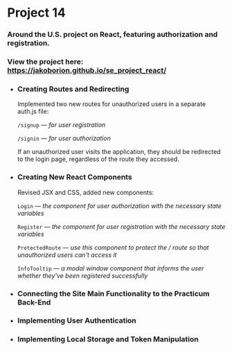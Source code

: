 # Project 14

### Around the U.S. project on React, featuring authorization and registration.

### View the project here: https://jakoborion.github.io/se_project_react/

-   ### Creating Routes and Redirecting

    Implemented two new routes for unauthorized users in a separate auth.js file:

    `/signup` _— for user registration_

    `/signin` _— for user authorization_

    If an unauthorized user visits the application, they should be redirected to the login page, regardless of the route they accessed.

-   ### Creating New React Components

    Revised JSX and CSS, added new components:

    `Login` _— the component for user authorization with the necessary state variables_

    `Register` _— the component for user registration with the necessary state variables_

    `ProtectedRoute` _— use this component to protect the / route so that unauthorized users can't access it_

    `InfoTooltip` _— a modal window component that informs the user whether they've been registered successfully_

-   ### Connecting the Site Main Functionality to the Practicum Back-End

-   ### Implementing User Authentication

-   ### Implementing Local Storage and Token Manipulation
